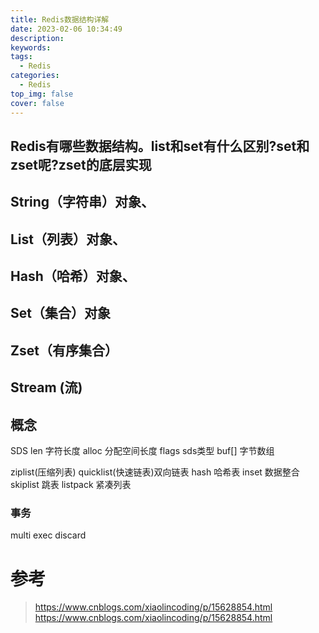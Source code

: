```yaml
---
title: Redis数据结构详解
date: 2023-02-06 10:34:49
description:
keywords:
tags:
  - Redis
categories:
  - Redis
top_img: false
cover: false
---
```


## Redis有哪些数据结构。list和set有什么区别?set和zset呢?zset的底层实现

## String（字符串）对象、
## List（列表）对象、
## Hash（哈希）对象、
## Set（集合）对象 
## Zset（有序集合）
## Stream (流)

## 概念
SDS
    len 字符长度
    alloc 分配空间长度
    flags sds类型
    buf[] 字节数组

ziplist(压缩列表)
quicklist(快速链表)双向链表
hash 哈希表
inset 数据整合
skiplist 跳表
listpack 紧凑列表

### 事务
multi
exec
discard

# 参考
> https://www.cnblogs.com/xiaolincoding/p/15628854.html
> https://www.cnblogs.com/xiaolincoding/p/15628854.html